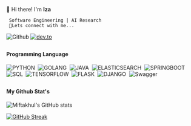 👋 Hi there! I'm **Iza**

     Software Engineering | AI Research
     🔭Lets connect with me... 

![Github](https://img.shields.io/github/followers/amifth?style=social)
[![dev.to](https://img.shields.io/badge/-Miftakhul%20Aziz-blue?style=flat&logo=linkedin)](https://www.linkedin.com/in/amift)
##
#### **Programming Language**
![PYTHON](https://img.shields.io/badge/-Python-002e40?style=flat&logo=python)&nbsp;
![GOLANG](https://img.shields.io/badge/-Golang-002e40?style=flat&logo=go)&nbsp;
![JAVA](https://img.shields.io/badge/-Java-002e40?style=flat&logo=java)&nbsp;
![ELASTICSEARCH](https://img.shields.io/badge/-Elasticsearch-002e40?style=flat&logo=elastic)&nbsp;
![SPRINGBOOT](https://img.shields.io/badge/-Springboot-002e40?style=flat&logo=springboot)&nbsp;
![SQL](https://img.shields.io/badge/-MySQL-002e40?style=flat&logo=mysql)&nbsp;
![TENSORFLOW](https://img.shields.io/badge/-Tensorflow-002e40?style=flat&logo=tensorflow)&nbsp;
![FLASK](https://img.shields.io/badge/-Flask-002e40?style=flat&logo=flask)&nbsp;
![DJANGO](https://img.shields.io/badge/-Django-002e40?style=flat&logo=django)&nbsp;
![Swagger](https://img.shields.io/badge/-Swagger-002e40?style=flat&logo=swagger)&nbsp;

## 
#### **My Github Stat's**
![Miftakhul's GitHub stats](https://github-readme-stats-eight-theta.vercel.app/api?username=amifth&show_icons=true&theme=gotham&include_all_commits=true&count_private=true)

<!-- [![Top Langs](https://github-readme-stats.vercel.app/api/top-langs/?username=amifth&layout=compact)](https://github.com/amifth/github-readme-stats) -->

<!-- [![Readme Card](https://github-readme-stats.vercel.app/api/pin/?username=amifth&repo=ApiGo)](https://github.com/amifth/github-readme-stats) -->

[![GitHub Streak](https://github-readme-streak-stats.herokuapp.com/?user=amifth&theme=gotham)](https://git.io/streak-stats)

<!-- ![Anaconda](https://img.shields.io/badge/-Anaconda-05122A?style=flat&logo=anaconda)&nbsp;
![Keras](https://img.shields.io/badge/-Keras-05122A?style=flat&logo=keras)&nbsp;
![Pandas](https://img.shields.io/badge/-Pandas-05122A?style=flat&logo=pandas)&nbsp;
![Kibana](https://img.shields.io/badge/-Kibana-05122A?style=flat&logo=kibana)&nbsp;
![SKlearn](https://img.shields.io/badge/-ScikitLearn-05122A?style=flat&logo=scikitlearn)&nbsp;
![Numpy](https://img.shields.io/badge/-Numpy-05122A?style=flat&logo=numpy)&nbsp;
![OpenCV](https://img.shields.io/badge/-OpenCV-05122A?style=flat&logo=opencv)&nbsp;
![Node.js](https://img.shields.io/badge/-VSCode-05122A?style=flat&logo=visualstudiocode)&nbsp;
![JavaScript](https://img.shields.io/badge/-JavaScript-05122A?style=flat&logo=javascript)&nbsp;
![React](https://img.shields.io/badge/-React-05122A?style=flat&logo=react)&nbsp;
![Node.js](https://img.shields.io/badge/-Node.js-05122A?style=flat&logo=node.js)&nbsp;
![Node.js](https://img.shields.io/badge/-Golang-05122A?style=flat&logo=go)&nbsp;
![Node.js](https://img.shields.io/badge/-MongoDB-05122A?style=flat&logo=mongodb)&nbsp;
![Node.js](https://img.shields.io/badge/-Swagger-05122A?style=flat&logo=swagger)&nbsp;
![Node.js](https://img.shields.io/badge/-GitHub-05122A?style=flat&logo=github)&nbsp;

<br>
<p align="left">
<a href="#" target="_blank"> <img src="https://raw.githubusercontent.com/devicons/devicon/master/icons/python/python-original.svg" alt="python" width="40" height="40"/></a> &nbsp;
<a href="#" target="_blank"> <img src="https://raw.githubusercontent.com/xtenzQ/xtenzQ/master/icons/tensorflow.svg" alt="python" width="40" height="40"/></a> &nbsp;
<a href="#" target="_blank"> <img src="https://raw.githubusercontent.com/devicons/devicon/master/icons/jupyter/jupyter-original-wordmark.svg" alt="jupyter" width="60" height="60"/></a> &nbsp;
<a href="#" target="_blank"> <img src="https://raw.githubusercontent.com/devicons/devicon/master/icons/javascript/javascript-original.svg" alt="javascript" width="40" height="40"/></a> &nbsp;
<a href="#" target="_blank"> <img src="https://raw.githubusercontent.com/devicons/devicon/master/icons/java/java-original.svg" alt="java" width="40" height="40"/></a> &nbsp;
<a href="#" target="_blank"> <img src="https://raw.githubusercontent.com/devicons/devicon/master/icons/go/go-original.svg" alt="java" width="40" height="40"/></a> &nbsp;
<a href="#" target="_blank"> <img src="https://www.vectorlogo.zone/logos/dartlang/dartlang-icon.svg" alt="dart" width="60" height="60"/> </a> &nbsp;
<a href="#" target="_blank"> <img src="https://reactnative.dev/img/header_logo.svg" alt="reactnative" width="60" height="60"/> </a> &nbsp;
<a href="#" target="_blank"> <img src="https://www.vectorlogo.zone/logos/flutterio/flutterio-icon.svg" alt="flutter" width="60" height="60"/> </a> &nbsp;
<a href="#" target="_blank"> <img src="https://raw.githubusercontent.com/devicons/devicon/master/icons/nodejs/nodejs-original-wordmark.svg" alt="nodejs" width="60" height="60"/> </a> &nbsp;
<a href="#" target="_blank"> <img src="https://raw.githubusercontent.com/devicons/devicon/master/icons/express/express-original-wordmark.svg" alt="express" width="60" height="60"/> </a> &nbsp;
<a href="#" target="_blank"> <img src="https://raw.githubusercontent.com/devicons/devicon/master/icons/mongodb/mongodb-original-wordmark.svg" alt="mongodb" width="60" height="60"/> </a> &nbsp;
<a href="#" target="_blank"> <img src="https://raw.githubusercontent.com/devicons/devicon/master/icons/redux/redux-original.svg" alt="redux" width="60" height="60"/> </a> &nbsp;
<a href="#" target="_blank"> <img src="https://www.vectorlogo.zone/logos/getpostman/getpostman-icon.svg" alt="postman" width="60" height="60"/> </a> &nbsp;

**Amifth** is a ✨ _special_ ✨ repository because its `README.md` (this file) appears on your GitHub profile.
 Here are some ideas to get you started:
- 🔭 I’m currently working on ...
- 🌱 I’m currently learning ...
- 👯 I’m looking to collaborate on ...
- 🤔 I’m looking for help with ...
- 💬 Ask me about ...
- 📫 How to reach me: ...
- 😄 Pronouns: ...
- ⚡ Fun fact: ...
 -->

